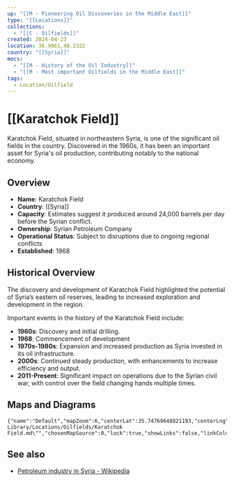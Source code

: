 ```yaml
---
up: "[[M - Pioneering Oil Discoveries in the Middle East]]"
type: "[[Locations]]"
collections:
  - "[[C - Oilfields]]"
created: 2024-04-23
location: 36.9061,40.2322
country: "[[Syria]]"
mocs:
  - "[[M - History of the Oil Industry]]"
  - "[[M - Most important Oilfields in the Middle East]]"
tags:
  - Location/Oilfield
---
```


# [[Karatchok Field]]

Karatchok Field, situated in northeastern Syria, is one of the significant oil fields in the country. Discovered in the 1960s, it has been an important asset for Syria's oil production, contributing notably to the national economy.

## Overview

- **Name**: Karatchok Field
- **Country**: [[Syria]]
- **Capacity**: Estimates suggest it produced around 24,000 barrels per day before the Syrian conflict.
- **Ownership**: Syrian Petroleum Company
- **Operational Status**: Subject to disruptions due to ongoing regional conflicts
- **Established**: 1968

## Historical Overview

The discovery and development of Karatchok Field highlighted the potential of Syria’s eastern oil reserves, leading to increased exploration and development in the region.

Important events in the history of the Karatchok Field include:
- **1960s**: Discovery and initial drilling.
- **1968**: Commencement of development
- **1970s-1980s**: Expansion and increased production as Syria invested in its oil infrastructure.
- **2000s**: Continued steady production, with enhancements to increase efficiency and output.
- **2011-Present**: Significant impact on operations due to the Syrian civil war, with control over the field changing hands multiple times.

## Maps and Diagrams

```mapview
{"name":"Default","mapZoom":6,"centerLat":35.74769648821193,"centerLng":42.839408950667206,"query":"path:\"30 Library/Locations/Oilfields/Karatchok Field.md\"","chosenMapSource":0,"lock":true,"showLinks":false,"linkColor":"red"}
```

## See also

- [Petroleum industry in Syria - Wikipedia](https://en.wikipedia.org/wiki/Petroleum_industry_in_Syria)